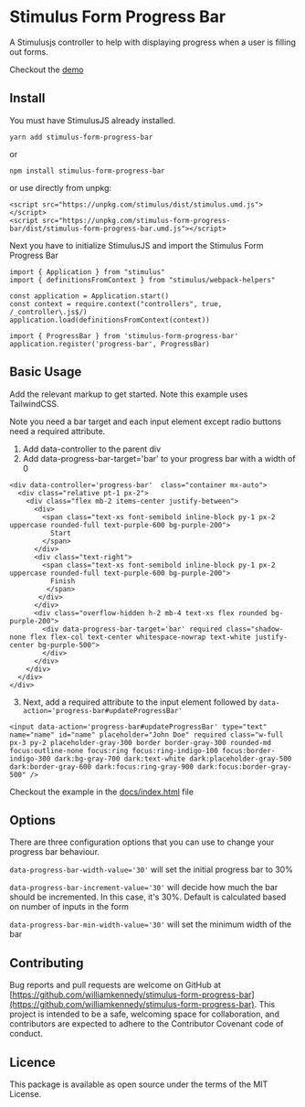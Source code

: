 # Stimulus Form Progress Bar

A Stimulusjs controller to help with displaying progress when a user is filling out forms.

Checkout the [demo](https://williamkennedy.github.io/stimulus-form-progress-bar/)

## Install 

You must have StimulusJS already installed.

```
yarn add stimulus-form-progress-bar
```

or 


```
npm install stimulus-form-progress-bar
```
or use directly from unpkg:


```
<script src="https://unpkg.com/stimulus/dist/stimulus.umd.js"></script>
<script src="https://unpkg.com/stimulus-form-progress-bar/dist/stimulus-form-progress-bar.umd.js"></script>
```


Next you have to initialize StimulusJS and import the Stimulus Form Progress Bar

```
import { Application } from "stimulus"
import { definitionsFromContext } from "stimulus/webpack-helpers"

const application = Application.start()
const context = require.context("controllers", true, /_controller\.js$/)
application.load(definitionsFromContext(context))

import { ProgressBar } from 'stimulus-form-progress-bar'
application.register('progress-bar', ProgressBar)
```

## Basic Usage

Add the relevant markup to get started. Note this example uses TailwindCSS.

Note you need a bar target and each input element except radio buttons need a required attribute.

1. Add data-controller to the parent div
2. Add data-progress-bar-target='bar' to your progress bar with a width of 0

```
<div data-controller='progress-bar'  class="container mx-auto">
  <div class="relative pt-1 px-2">
    <div class="flex mb-2 items-center justify-between">
      <div>
        <span class="text-xs font-semibold inline-block py-1 px-2 uppercase rounded-full text-purple-600 bg-purple-200">
          Start
        </span>
      </div>
      <div class="text-right">
        <span class="text-xs font-semibold inline-block py-1 px-2 uppercase rounded-full text-purple-600 bg-purple-200">
          Finish
         </span>
       </div>
      </div>
      <div class="overflow-hidden h-2 mb-4 text-xs flex rounded bg-purple-200">
        <div data-progress-bar-target='bar' required class="shadow-none flex flex-col text-center whitespace-nowrap text-white justify-center bg-purple-500">
        </div>
      </div>
    </div>
  </div>
</div>

```
3. Next, add a required attribute to the input element followed by `data-action='progress-bar#updateProgressBar'`

```
<input data-action='progress-bar#updateProgressBar' type="text" name="name" id="name" placeholder="John Doe" required class="w-full px-3 py-2 placeholder-gray-300 border border-gray-300 rounded-md focus:outline-none focus:ring focus:ring-indigo-100 focus:border-indigo-300 dark:bg-gray-700 dark:text-white dark:placeholder-gray-500 dark:border-gray-600 dark:focus:ring-gray-900 dark:focus:border-gray-500" />

```

Checkout the example in the [docs/index.html](https://github.com/williamkennedy/stimulus-form-progress-bar/blob/main/docs/index.html) file

## Options

There are three configuration options that you can use to change your progress bar behaviour.

`data-progress-bar-width-value='30'` will set the initial progress bar to 30%

`data-progress-bar-increment-value='30'` will decide how much the bar should be incremented. In this case, it's 30%. Default is calculated based on number of inputs in the form

`data-progress-bar-min-width-value='30'` will set the minimum width of the bar


## Contributing

Bug reports and pull requests are welcome on GitHub at [https://github.com/williamkennedy/stimulus-form-progress-bar](https://github.com/williamkennedy/stimulus-form-progress-bar). This project is intended to be a safe, welcoming space for collaboration, and contributors are expected to adhere to the Contributor Covenant code of conduct.

## Licence

This package is available as open source under the terms of the MIT License.
